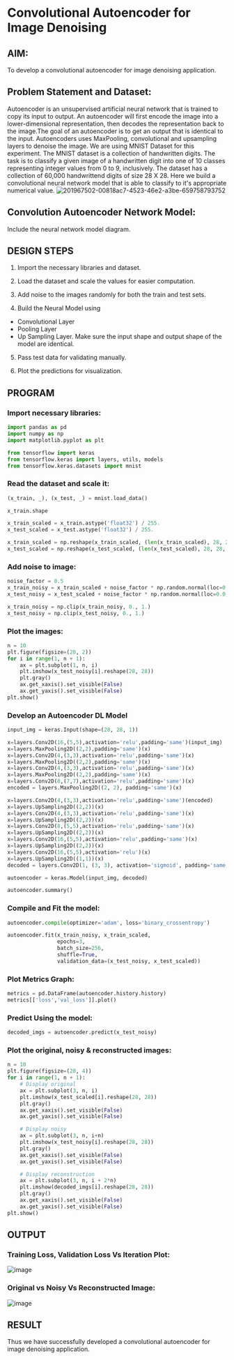 # Convolutional Autoencoder for Image Denoising

## AIM:

To develop a convolutional autoencoder for image denoising application.

## Problem Statement and Dataset:

Autoencoder is an unsupervised artificial neural network that is trained to copy its input to output. An autoencoder will first encode the image into a lower-dimensional representation, then decodes the representation back to the image.The goal of an autoencoder is to get an output that is identical to the input. Autoencoders uses MaxPooling, convolutional and upsampling layers to denoise the image.
We are using MNIST Dataset for this experiment. The MNIST dataset is a collection of handwritten digits. The task is to classify a given image of a handwritten digit into one of 10 classes representing integer values from 0 to 9, inclusively. The dataset has a collection of 60,000 handwrittend digits of size 28 X 28. Here we build a convolutional neural network model that is able to classify to it's appropriate numerical value.
![201967502-00818ac7-4523-46e2-a3be-659758793752](https://github.com/Aashima02/convolutional-denoising-autoencoder/assets/93427086/86b704d0-cd8f-4a7a-9672-6709713a350b)


## Convolution Autoencoder Network Model:

Include the neural network model diagram.

## DESIGN STEPS

1. Import the necessary libraries and dataset.

2. Load the dataset and scale the values for easier computation.

3. Add noise to the images randomly for both the train and test sets.

4. Build the Neural Model using

* Convolutional Layer
* Pooling Layer
* Up Sampling Layer.
Make sure the input shape and output shape of the model are identical.
5. Pass test data for validating manually.

6. Plot the predictions for visualization.

## PROGRAM

### Import necessary libraries:
```python
import pandas as pd
import numpy as np
import matplotlib.pyplot as plt

from tensorflow import keras
from tensorflow.keras import layers, utils, models
from tensorflow.keras.datasets import mnist
```

### Read the dataset and scale it:
```python
(x_train, _), (x_test, _) = mnist.load_data()

x_train.shape

x_train_scaled = x_train.astype('float32') / 255.
x_test_scaled = x_test.astype('float32') / 255.

x_train_scaled = np.reshape(x_train_scaled, (len(x_train_scaled), 28, 28, 1))
x_test_scaled = np.reshape(x_test_scaled, (len(x_test_scaled), 28, 28, 1))
```

### Add noise to image:
```python
noise_factor = 0.5
x_train_noisy = x_train_scaled + noise_factor * np.random.normal(loc=0.0, scale=1.0, size=x_train_scaled.shape)
x_test_noisy = x_test_scaled + noise_factor * np.random.normal(loc=0.0, scale=1.0, size=x_test_scaled.shape)

x_train_noisy = np.clip(x_train_noisy, 0., 1.)
x_test_noisy = np.clip(x_test_noisy, 0., 1.)
```

### Plot the images:
```python
n = 10
plt.figure(figsize=(20, 2))
for i in range(1, n + 1):
    ax = plt.subplot(1, n, i)
    plt.imshow(x_test_noisy[i].reshape(28, 28))
    plt.gray()
    ax.get_xaxis().set_visible(False)
    ax.get_yaxis().set_visible(False)
plt.show()
```

### Develop an Autoencoder DL Model
```python
input_img = keras.Input(shape=(28, 28, 1))

x=layers.Conv2D(16,(5,5),activation='relu',padding='same')(input_img)
x=layers.MaxPooling2D((2,2),padding='same')(x)
x=layers.Conv2D(4,(3,3),activation='relu',padding='same')(x)
x=layers.MaxPooling2D((2,2),padding='same')(x)
x=layers.Conv2D(4,(3,3),activation='relu',padding='same')(x)
x=layers.MaxPooling2D((2,2),padding='same')(x)
x=layers.Conv2D(8,(7,7),activation='relu',padding='same')(x)
encoded = layers.MaxPooling2D((2, 2), padding='same')(x)

x=layers.Conv2D(4,(3,3),activation='relu',padding='same')(encoded)
x=layers.UpSampling2D((2,2))(x)
x=layers.Conv2D(4,(3,3),activation='relu',padding='same')(x)
x=layers.UpSampling2D((2,2))(x)
x=layers.Conv2D(8,(5,5),activation='relu',padding='same')(x)
x=layers.UpSampling2D((2,2))(x)
x=layers.Conv2D(16,(5,5),activation='relu',padding='same')(x)
x=layers.UpSampling2D((2,2))(x)
x=layers.Conv2D(16,(5,5),activation='relu')(x)
x=layers.UpSampling2D((1,1))(x)
decoded = layers.Conv2D(1, (3, 3), activation='sigmoid', padding='same')(x)

autoencoder = keras.Model(input_img, decoded)

autoencoder.summary()
```

### Compile and Fit the model:
```python
autoencoder.compile(optimizer='adam', loss='binary_crossentropy')

autoencoder.fit(x_train_noisy, x_train_scaled,
                epochs=3,
                batch_size=256,
                shuffle=True,
                validation_data=(x_test_noisy, x_test_scaled))
```

### Plot Metrics Graph:
```python
metrics = pd.DataFrame(autoencoder.history.history)
metrics[['loss','val_loss']].plot()
```

### Predict Using the model:
```python
decoded_imgs = autoencoder.predict(x_test_noisy)
```

### Plot the original, noisy & reconstructed images:
```python
n = 10
plt.figure(figsize=(20, 4))
for i in range(1, n + 1):
    # Display original
    ax = plt.subplot(3, n, i)
    plt.imshow(x_test_scaled[i].reshape(28, 28))
    plt.gray()
    ax.get_xaxis().set_visible(False)
    ax.get_yaxis().set_visible(False)

    # Display noisy
    ax = plt.subplot(3, n, i+n)
    plt.imshow(x_test_noisy[i].reshape(28, 28))
    plt.gray()
    ax.get_xaxis().set_visible(False)
    ax.get_yaxis().set_visible(False)    

    # Display reconstruction
    ax = plt.subplot(3, n, i + 2*n)
    plt.imshow(decoded_imgs[i].reshape(28, 28))
    plt.gray()
    ax.get_xaxis().set_visible(False)
    ax.get_yaxis().set_visible(False)
plt.show()
```


## OUTPUT

### Training Loss, Validation Loss Vs Iteration Plot:
![image](https://github.com/Aashima02/convolutional-denoising-autoencoder/assets/93427086/05f4d648-6803-4f42-825d-f7d79b8e0ca1)



### Original vs Noisy Vs Reconstructed Image:

![image](https://github.com/Aashima02/convolutional-denoising-autoencoder/assets/93427086/8b9d57f2-1341-43ee-b54d-70b220d81488)




## RESULT
Thus we have successfully developed a convolutional autoencoder for image denoising application.

